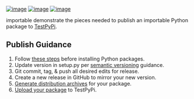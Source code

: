 [![image](https://img.shields.io/github/license/dksmiffs/importable.svg)](https://github.com/dksmiffs/importable)
[![image](https://img.shields.io/github/release/dksmiffs/importable.svg)](https://github.com/dksmiffs/importable/releases)
[![image](https://img.shields.io/travis/dksmiffs/importable.svg)](https://travis-ci.org/dksmiffs/importable)

importable demonstrate the pieces needed to publish an importable Python package to [TestPyPi][1].

## Publish Guidance
1. Follow [these steps][2] before installing Python packages.
1. Update version in setup.py per [semantic versioning][3] guidance.
1. Git commit, tag, & push all desired edits for release.
1. Create a new release in GitHub to mirror your new version.
1. [Generate distribution archives][4] for your package.
1. [Upload your package][5] to TestPyPi.

[1]: https://test.pypi.org/
[2]: https://packaging.python.org/tutorials/installing-packages/#requirements-for-installing-packages
[3]: https://semver.org/
[4]: https://packaging.python.org/tutorials/packaging-projects/#generating-distribution-archives
[5]: https://packaging.python.org/tutorials/packaging-projects/#uploading-the-distribution-archives
